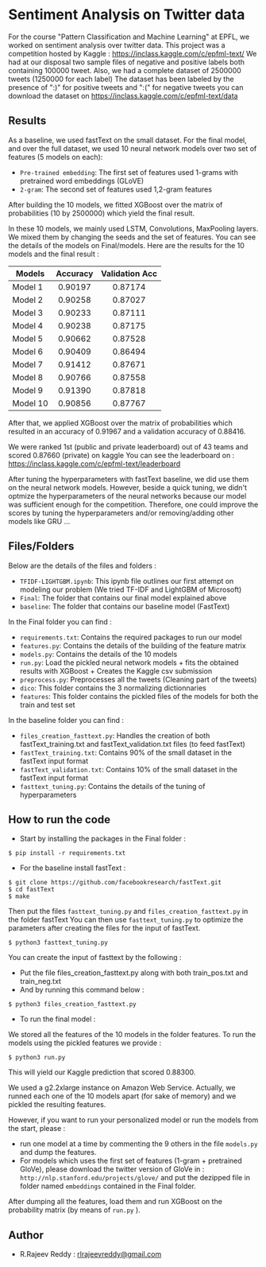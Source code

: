 # Sentiment Analysis on Twitter data 

For the course "Pattern Classification and Machine Learning" at EPFL, we worked on sentiment analysis over twitter data. This project was a competition hosted by Kaggle : https://inclass.kaggle.com/c/epfml-text/
We had at our disposal two sample files of negative and positive labels both containing 100000 tweet.
Also, we had a complete dataset of 2500000 tweets (1250000 for each label)
The dataset has been labeled by the presence of  ":)" for positive tweets and ":(" for negative tweets 
you can download the dataset on https://inclass.kaggle.com/c/epfml-text/data

## Results

As a baseline, we used fastText on the small dataset.
For the final model, and over the full dataset, we used 10 neural network models over two set of features (5 models on each): 
- `Pre-trained embedding`: The first set of features used 1-grams with pretrained word embeddings (GLoVE)
- `2-gram`: The second set of features used 1,2-gram features

After building the 10 models, we fitted XGBoost over the matrix of probabilities (10 by 2500000) which yield the final result.

In these 10 models, we mainly used LSTM, Convolutions, MaxPooling layers. We mixed them by changing the seeds and the set of features.
You can see the details of the models on Final/models.
Here are the results for the 10 models and the final result :

| Models       | Accuracy           | Validation Acc |
| -------------|:------------------:|:-------------------:|
| Model 1      | 0.90197            | 0.87174             |
| Model 2      | 0.90258            | 0.87027             |
| Model 3      | 0.90233            | 0.87111             |
| Model 4      | 0.90238            | 0.87175             |
| Model 5      | 0.90662            | 0.87528             |
| Model 6      | 0.90409            | 0.86494             |
| Model 7      | 0.91412            | 0.87671             |
| Model 8      | 0.90766            | 0.87558             |
| Model 9      | 0.91390            | 0.87818             |
| Model 10     | 0.90856            | 0.87767             |

After that, we applied XGBoost over the matrix of probabilities which resulted in an accuracy of 0.91967 and a validation accuracy of 0.88416.

We were ranked 1st (public and private leaderboard) out of 43 teams and scored 0.87660 (private) on kaggle
You can see the leaderboard on : https://inclass.kaggle.com/c/epfml-text/leaderboard

After tuning the hyperparameters with fastText baseline, we did use them on the neural network models. However, beside a quick tuning, we didn't optmize the hyperparameters of the neural networks because our model was sufficient enough for the competition.
Therefore, one could improve the scores by tuning the hyperparameters and/or removing/adding other models like GRU ...

## Files/Folders

Below are the details of the files and folders :

- `TFIDF-LIGHTGBM.ipynb`: This ipynb file outlines our first attempt on modeling our problem (We tried TF-IDF and LightGBM of Microsoft)
- `Final`: The folder that contains our final model explained above
- `baseline`: The folder that contains our baseline model (FastText)

In the Final folder you can find :

- `requirements.txt`: Contains the required packages to run our model
- `features.py`: Contains the details of the building of the feature matrix
- `models.py`: Contains the details of the 10 models 
- `run.py`: Load the pickled neural network models + fits the obtained results with XGBoost + Creates the Kaggle csv submission
- `preprocess.py`: Preprocesses all the tweets (Cleaning part of the tweets)
- `dico`: This folder contains the 3 normalizing dictionnaries 
- `features`: This folder contains the pickled files of the models for both the train and test set

In the baseline folder you can find :

- `files_creation_fasttext.py`: Handles the creation of both fastText_training.txt and fastText_validation.txt files (to feed fastText)
- `fastText_training.txt`: Contains 90% of the small dataset in the fastText input format
- `fastText_validation.txt`: Contains 10% of the small dataset in the fastText input format
- `fasttext_tuning.py`: Contains the details of the tuning of hyperparameters

## How to run the code

- Start by installing the packages in the Final folder :
```
$ pip install -r requirements.txt
```
- For the baseline install fastText :

```
$ git clone https://github.com/facebookresearch/fastText.git
$ cd fastText
$ make
```
Then put the files `fasttext_tuning.py` and `files_creation_fasttext.py` in the folder fastText
You can then use `fasttext_tuning.py` to optimize the parameters after creating the files for the input of fastText.

```
$ python3 fasttext_tuning.py
```

You can create the input of fasttext by the following :

- Put the file files_creation_fasttext.py along with both train_pos.txt and train_neg.txt
- And by running this command below :
```
$ python3 files_creation_fasttext.py
```

- To run the final model :

We stored all the features of the 10 models in the folder features.
To run the models using the pickled features we provide :
 

```
$ python3 run.py 
```
This will yield our Kaggle prediction that scored 0.88300.

We used a g2.2xlarge instance on Amazon Web Service. Actually, we runned each one of the 10 models apart (for sake of memory) and we pickled the resulting features.

However, if you want to run your personalized model or run the models from the start, please :

- run one model at a time by commenting the 9 others in the file `models.py` and dump the features.
- For models which uses the first set of features (1-gram + pretrained GloVe), please download the twitter version of GloVe in : `http://nlp.stanford.edu/projects/glove/` and put the dezipped file in folder named `embeddings` contained in the Final folder.

After dumping all the features, load them and run XGBoost on the probability matrix (by means of `run.py` ).

## Author

- R.Rajeev Reddy : rlrajeevreddy@gmail.com
